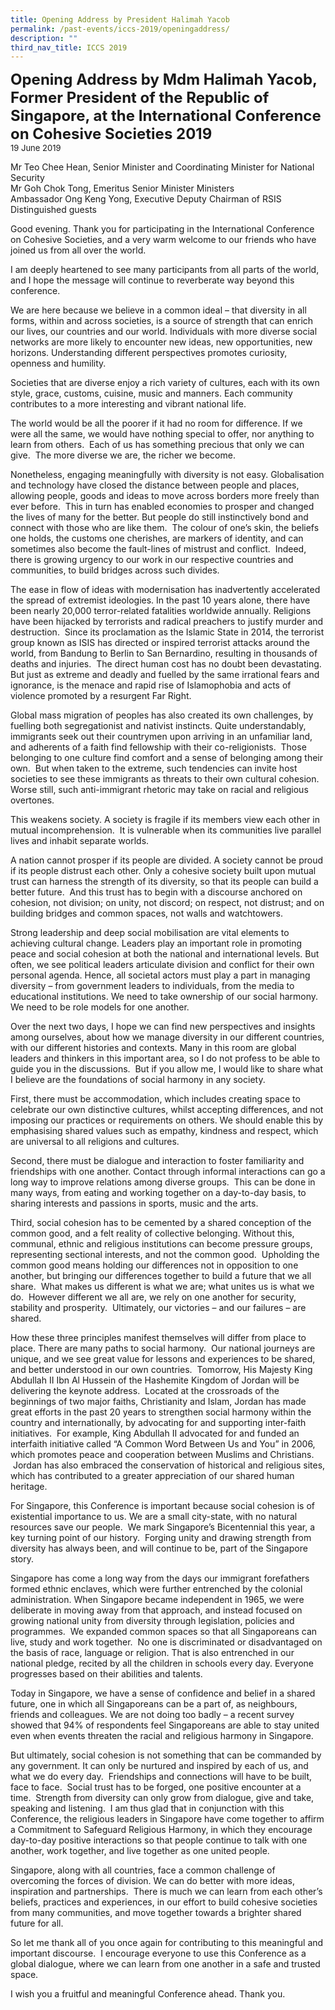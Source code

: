 ```yaml
---
title: Opening Address by President Halimah Yacob
permalink: /past-events/iccs-2019/openingaddress/
description: ""
third_nav_title: ICCS 2019
---
```

**<font size="+2">Opening Address by Mdm Halimah Yacob, Former President of the Republic of Singapore, at the International Conference on Cohesive Societies 2019 </font>**  
<font size="-1">19 June 2019</font>

Mr Teo Chee Hean, Senior Minister and Coordinating Minister for National Security    
Mr Goh Chok Tong, Emeritus Senior Minister 
Ministers                                            
Ambassador Ong Keng Yong, Executive Deputy Chairman of RSIS                            
Distinguished guests

Good evening. Thank you for participating in the International Conference on Cohesive Societies, and a very warm welcome to our friends who have joined us from all over the world. 

I am deeply heartened to see many participants from all parts of the world, and I hope the message will continue to reverberate way beyond this conference.

We are here because we believe in a common ideal – that diversity in all forms, within and across societies, is a source of strength that can enrich our lives, our countries and our world. Individuals with more diverse social networks are more likely to encounter new ideas, new opportunities, new horizons. Understanding different perspectives promotes curiosity, openness and humility.

Societies that are diverse enjoy a rich variety of cultures, each with its own style, grace, customs, cuisine, music and manners. Each community contributes to a more interesting and vibrant national life.

The world would be all the poorer if it had no room for difference. If we were all the same, we would have nothing special to offer, nor anything to learn from others.&nbsp; Each of us has something precious that only we can give.&nbsp; The more diverse we are, the richer we become.

Nonetheless, engaging meaningfully with diversity is not easy. Globalisation and technology have closed the distance between people and places, allowing people, goods and ideas to move across borders more freely than ever before.&nbsp; This in turn has enabled economies to prosper and changed the lives of many for the better. But people do still instinctively bond and connect with those who are like them.&nbsp; The colour of one’s skin, the beliefs one holds, the customs one cherishes, are markers of identity, and can sometimes also become the fault-lines of mistrust and conflict.&nbsp; Indeed, there is growing urgency to our work in our respective countries and communities, to build bridges across such divides.

The ease in flow of ideas with modernisation has inadvertently accelerated the spread of extremist ideologies. In the past 10 years alone, there have been nearly 20,000 terror-related fatalities worldwide annually. Religions have been hijacked by terrorists and radical preachers to justify murder and destruction.&nbsp; Since its proclamation as the Islamic State in 2014, the terrorist group known as ISIS has directed or inspired terrorist attacks around the world, from Bandung to Berlin to San Bernardino, resulting in thousands of deaths and injuries.&nbsp; The direct human cost has no doubt been devastating. But just as extreme and deadly and fuelled by the same irrational fears and ignorance, is the menace and rapid rise of Islamophobia and acts of violence promoted by a resurgent Far Right.

Global mass migration of peoples has also created its own challenges, by fuelling both segregationist and nativist instincts. Quite understandably, immigrants seek out their countrymen upon arriving in an unfamiliar land, and adherents of a faith find fellowship with their co-religionists.&nbsp; Those belonging to one culture find comfort and a sense of belonging among their own.&nbsp; But when taken to the extreme, such tendencies can invite host societies to see these immigrants as threats to their own cultural cohesion.&nbsp; Worse still, such anti-immigrant rhetoric may take on racial and religious overtones.

This weakens society. A society is fragile if its members view each other in mutual incomprehension.&nbsp; It is vulnerable when its communities live parallel lives and inhabit separate worlds.

A nation cannot prosper if its people are divided. A society cannot be proud if its people distrust each other. Only a cohesive society built upon mutual trust can harness the strength of its diversity, so that its people can build a better future.&nbsp; And this trust has to begin with a discourse anchored on cohesion, not division; on unity, not discord; on respect, not distrust; and on building bridges and common spaces, not walls and watchtowers.

Strong leadership and deep social mobilisation are vital elements to achieving cultural change. Leaders play an important role in promoting peace and social cohesion at both the national and international levels. But often, we see political leaders articulate division and conflict for their own personal agenda. Hence, all societal actors must play a part in managing diversity – from government leaders to individuals, from the media to educational institutions. We need to take ownership of our social harmony. We need to be role models for one another.

Over the next two days, I hope we can find new perspectives and insights among ourselves, about how we manage diversity in our different countries, with our different histories and contexts. Many in this room are global leaders and thinkers in this important area, so I do not profess to be able to guide you in the discussions.&nbsp; But if you allow me, I would like to share what I believe are the foundations of social harmony in any society.

First, there must be accommodation, which includes creating space to celebrate our own distinctive cultures, whilst accepting differences, and not imposing our practices or requirements on others. We should enable this by emphasising shared values such as empathy, kindness and respect, which are universal to all religions and cultures.

Second, there must be dialogue and interaction to foster familiarity and friendships with one another. Contact through informal interactions can go a long way to improve relations among diverse groups. &nbsp;This can be done in many ways, from eating and working together on a day-to-day basis, to sharing interests and passions in sports, music and the arts.

Third, social cohesion has to be cemented by a shared conception of the common good, and a felt reality of collective belonging. Without this, communal, ethnic and religious institutions can become pressure groups, representing sectional interests, and not the common good.&nbsp; Upholding the common good means holding our differences not in opposition to one another, but bringing our differences together to build a future that we all share.&nbsp; What makes us different is what we are; what unites us is what we do.&nbsp; However different we all are, we rely on one another for security, stability and prosperity.&nbsp; Ultimately, our victories – and our failures – are shared.

How these three principles manifest themselves will differ from place to place. There are many paths to social harmony. &nbsp;Our national journeys are unique, and we see great value for lessons and experiences to be shared, and better understood in our own countries. &nbsp;Tomorrow, His Majesty King Abdullah II Ibn Al Hussein of the Hashemite Kingdom of Jordan will be delivering the keynote address.&nbsp; Located at the crossroads of the beginnings of two major faiths, Christianity and Islam, Jordan has made great efforts in the past 20 years to strengthen social harmony within the country and internationally, by advocating for and supporting inter-faith initiatives.&nbsp; For example, King Abdullah II advocated for and funded an interfaith initiative called “A Common Word Between Us and You” in 2006, which promotes peace and cooperation between Muslims and Christians. &nbsp;Jordan has also embraced the conservation of historical and religious sites, which has contributed to a greater appreciation of our shared human heritage.

For Singapore, this Conference is important because social cohesion is of existential importance to us. We are a small city-state, with no natural resources save our people.&nbsp; We mark Singapore’s Bicentennial this year, a key turning point of our history. &nbsp;Forging unity and drawing strength from diversity has always been, and will continue to be, part of the Singapore story.

Singapore has come a long way from the days our immigrant forefathers formed ethnic enclaves, which were further entrenched by the colonial administration. When Singapore became independent in 1965, we were deliberate in moving away from that approach, and instead focused on growing national unity from diversity through legislation, policies and programmes.&nbsp; We expanded common spaces so that all Singaporeans can live, study and work together.&nbsp; No one is discriminated or disadvantaged on the basis of race, language or religion. That is also entrenched in our national pledge, recited by all the children in schools every day. Everyone progresses based on their abilities and talents.

Today in Singapore, we have a sense of confidence and belief in a shared future, one in which all Singaporeans can be a part of, as neighbours, friends and colleagues. We are not doing too badly – a recent survey showed that 94% of respondents feel Singaporeans are able to stay united even when events threaten the racial and religious harmony in Singapore.

But ultimately, social cohesion is not something that can be commanded by any government. It can only be nurtured and inspired by each of us, and what we do every day.&nbsp; Friendships and connections will have to be built, face to face.&nbsp; Social trust has to be forged, one positive encounter at a time.&nbsp; Strength from diversity can only grow from dialogue, give and take, speaking and listening. &nbsp;I am thus glad that in conjunction with this Conference, the religious leaders in Singapore have come together to affirm a Commitment to Safeguard Religious Harmony, in which they encourage day-to-day positive interactions so that people continue to talk with one another, work together, and live together as one united people.

Singapore, along with all countries, face a common challenge of overcoming the forces of division. We can do better with more ideas, inspiration and partnerships. &nbsp;There is much we can learn from each other’s beliefs, practices and experiences, in our effort to build cohesive societies from many communities, and move together towards a brighter shared future for all. &nbsp;

So let me thank all of you once again for contributing to this meaningful and important discourse.&nbsp; I encourage everyone to use this Conference as a global dialogue, where we can learn from one another in a safe and trusted space.

I wish you a fruitful and meaningful Conference ahead. Thank you.